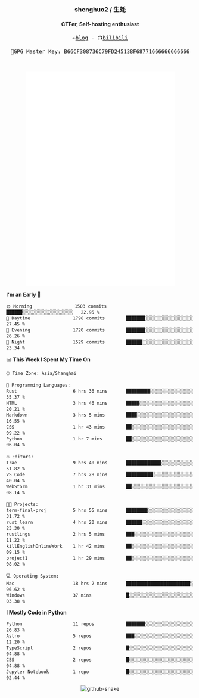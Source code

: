 <h3 align="center"> shenghuo2 / 生蚝 </h3>
<h4 align="center" >CTFer, Self-hosting enthusiast</h3>


<p align="center">
  <samp>
    ✍️<a href="https://blog.shenghuo2.top/">blog</a> -
    📺<a href="https://space.bilibili.com/85894935">bilibili</a>
  </samp>
</p>
<p align="center">
  <samp>
     🔐GPG Master Key: <a align="center" href="https://github.com/shenghuo2.gpg">B66CF308736C79FD245138F68771666666666666</a>
  </samp>
</p>
<br>
<p align="center">
  <a href="https://github.com/shenghuo2">
    <img width="400" align="top" src="https://github.com/shenghuo2/shenghuo2/blob/main/metrics.left.svg" />
  </a>
  <a href="https://github.com/shenghuo2">
    <img width="400" align="top" src="https://github.com/shenghuo2/shenghuo2/blob/main/metrics.right.svg" />
  </a>
</p>


<!--START_SECTION:waka-->
**I'm an Early 🐤** 

```text
🌞 Morning                1503 commits        ██████░░░░░░░░░░░░░░░░░░░   22.95 % 
🌆 Daytime                1798 commits        ███████░░░░░░░░░░░░░░░░░░   27.45 % 
🌃 Evening                1720 commits        ███████░░░░░░░░░░░░░░░░░░   26.26 % 
🌙 Night                  1529 commits        ██████░░░░░░░░░░░░░░░░░░░   23.34 % 
```


📊 **This Week I Spent My Time On** 

```text
🕑︎ Time Zone: Asia/Shanghai

💬 Programming Languages: 
Rust                     6 hrs 36 mins       █████████░░░░░░░░░░░░░░░░   35.37 % 
HTML                     3 hrs 46 mins       █████░░░░░░░░░░░░░░░░░░░░   20.21 % 
Markdown                 3 hrs 5 mins        ████░░░░░░░░░░░░░░░░░░░░░   16.55 % 
CSS                      1 hr 43 mins        ██░░░░░░░░░░░░░░░░░░░░░░░   09.22 % 
Python                   1 hr 7 mins         ██░░░░░░░░░░░░░░░░░░░░░░░   06.04 % 

🔥 Editors: 
Trae                     9 hrs 40 mins       █████████████░░░░░░░░░░░░   51.82 % 
VS Code                  7 hrs 28 mins       ██████████░░░░░░░░░░░░░░░   40.04 % 
WebStorm                 1 hr 31 mins        ██░░░░░░░░░░░░░░░░░░░░░░░   08.14 % 

🐱‍💻 Projects: 
term-final-proj          5 hrs 55 mins       ████████░░░░░░░░░░░░░░░░░   31.72 % 
rust_learn               4 hrs 20 mins       ██████░░░░░░░░░░░░░░░░░░░   23.30 % 
rustlings                2 hrs 5 mins        ███░░░░░░░░░░░░░░░░░░░░░░   11.22 % 
killEnglishOnlineWork    1 hr 42 mins        ██░░░░░░░░░░░░░░░░░░░░░░░   09.15 % 
project1                 1 hr 29 mins        ██░░░░░░░░░░░░░░░░░░░░░░░   08.02 % 

💻 Operating System: 
Mac                      18 hrs 2 mins       ████████████████████████░   96.62 % 
Windows                  37 mins             █░░░░░░░░░░░░░░░░░░░░░░░░   03.38 % 
```

**I Mostly Code in Python** 

```text
Python                   11 repos            ███████░░░░░░░░░░░░░░░░░░   26.83 % 
Astro                    5 repos             ███░░░░░░░░░░░░░░░░░░░░░░   12.20 % 
TypeScript               2 repos             █░░░░░░░░░░░░░░░░░░░░░░░░   04.88 % 
CSS                      2 repos             █░░░░░░░░░░░░░░░░░░░░░░░░   04.88 % 
Jupyter Notebook         1 repo              █░░░░░░░░░░░░░░░░░░░░░░░░   02.44 % 
```




<!--END_SECTION:waka-->


<div align="center">
  <picture>
    <source media="(prefers-color-scheme: dark)" srcset="https://gist.githubusercontent.com/shenghuo2/bfce20b14ab0484cef03bae6e60e0b3a/raw/github-snake-dark.svg" />
    <source media="(prefers-color-scheme: light)" srcset="https://gist.githubusercontent.com/shenghuo2/bfce20b14ab0484cef03bae6e60e0b3a/raw/github-snake.svg" />
    <img alt="github-snake" src="https://gist.githubusercontent.com/shenghuo2/bfce20b14ab0484cef03bae6e60e0b3a/raw/github-snake.svg" />
  </picture>
</div>

<!--
**shenghuo2/shenghuo2** is a ✨ _special_ ✨ repository because its `README.md` (this file) appears on your GitHub profile.

Here are some ideas to get you started:

- 🔭 I’m currently working on ...
- 🌱 I’m currently learning ...
- 👯 I’m looking to collaborate on ...
- 🤔 I’m looking for help with ...
- 💬 Ask me about ...
- 📫 How to reach me: ...
- 😄 Pronouns: ...
- ⚡ Fun fact: ...
-->
